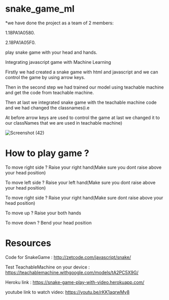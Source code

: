 # snake_game_ml
*we have done the project as a team of 2 members:

1.18PA1A0580.

2.18PA1A05F0.

play snake game with your head and hands.

Integrating javascript game with Machine Learning

Firstly we had created a snake game with html and javascript and we can control the game by using arrow keys.

Then in the second step we had trained our model using teachable machine and get the code from teachable machine.

Then at last we integrated snake game with the teachable machine code and we had changed the classnames(i.e 

At before arrow keys are used to control the game at last we changed it to our classNames that we are used in teachable machine)

![Screenshot (42)](https://user-images.githubusercontent.com/73058239/105607253-d6494a80-5dc5-11eb-85aa-8742a0e23885.png)

# How to play game ?

To move right side ? Raise  your right hand(Make sure you dont raise above your head position)

To move left side ? Raise  your left hand(Make sure you dont raise above your head position)

To move right side ? Raise  your right hand(Make sure dont raise above your head position)

To move up ? Raise  your both hands

To move down ? Bend your head position


# Resources 

Code for SnakeGame : http://zetcode.com/javascript/snake/ 

Test TeachableMachine on your device : https://teachablemachine.withgoogle.com/models/tA2PC5X9G/

Heroku link : https://snake-game-play-with-video.herokuapp.com/

youtube link to watch video: https://youtu.be/rKK1aqrwMy8




